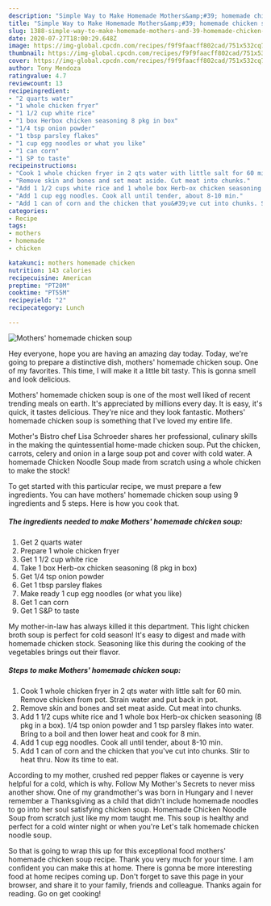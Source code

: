 ```yaml
---
description: "Simple Way to Make Homemade Mothers&amp;#39; homemade chicken soup"
title: "Simple Way to Make Homemade Mothers&amp;#39; homemade chicken soup"
slug: 1388-simple-way-to-make-homemade-mothers-and-39-homemade-chicken-soup
date: 2020-07-27T18:00:29.648Z
image: https://img-global.cpcdn.com/recipes/f9f9faacff802cad/751x532cq70/mothers-homemade-chicken-soup-recipe-main-photo.jpg
thumbnail: https://img-global.cpcdn.com/recipes/f9f9faacff802cad/751x532cq70/mothers-homemade-chicken-soup-recipe-main-photo.jpg
cover: https://img-global.cpcdn.com/recipes/f9f9faacff802cad/751x532cq70/mothers-homemade-chicken-soup-recipe-main-photo.jpg
author: Tony Mendoza
ratingvalue: 4.7
reviewcount: 13
recipeingredient:
- "2 quarts water"
- "1 whole chicken fryer"
- "1 1/2 cup white rice"
- "1 box Herbox chicken seasoning 8 pkg in box"
- "1/4 tsp onion powder"
- "1 tbsp parsley flakes"
- "1 cup egg noodles or what you like"
- "1 can corn"
- "1 SP to taste"
recipeinstructions:
- "Cook 1 whole chicken fryer in 2 qts water with little salt for 60 min. Remove chicken from pot. Strain water and put back in pot."
- "Remove skin and bones and set meat aside. Cut meat into chunks."
- "Add 1 1/2 cups white rice and 1 whole box Herb-ox chicken seasoning (8 pkg in a box). 1/4 tsp onion powder and 1 tsp parsley flakes into water. Bring to a boil and then lower heat and cook for 8 min."
- "Add 1 cup egg noodles. Cook all until tender, about 8-10 min."
- "Add 1 can of corn and the chicken that you&#39;ve cut into chunks. Stir to heat thru. Now its time to eat."
categories:
- Recipe
tags:
- mothers
- homemade
- chicken

katakunci: mothers homemade chicken 
nutrition: 143 calories
recipecuisine: American
preptime: "PT20M"
cooktime: "PT55M"
recipeyield: "2"
recipecategory: Lunch

---
```



![Mothers&#39; homemade chicken soup](https://img-global.cpcdn.com/recipes/f9f9faacff802cad/751x532cq70/mothers-homemade-chicken-soup-recipe-main-photo.jpg)

Hey everyone, hope you are having an amazing day today. Today, we're going to prepare a distinctive dish, mothers&#39; homemade chicken soup. One of my favorites. This time, I will make it a little bit tasty. This is gonna smell and look delicious.

Mothers&#39; homemade chicken soup is one of the most well liked of recent trending meals on earth. It's appreciated by millions every day. It is easy, it's quick, it tastes delicious. They're nice and they look fantastic. Mothers&#39; homemade chicken soup is something that I've loved my entire life.

Mother&#39;s Bistro chef Lisa Schroeder shares her professional, culinary skills in the making the quintessential home-made chicken soup. Put the chicken, carrots, celery and onion in a large soup pot and cover with cold water. A homemade Chicken Noodle Soup made from scratch using a whole chicken to make the stock!


To get started with this particular recipe, we must prepare a few ingredients. You can have mothers&#39; homemade chicken soup using 9 ingredients and 5 steps. Here is how you cook that.

<!--inarticleads1-->

##### The ingredients needed to make Mothers&#39; homemade chicken soup:

1. Get 2 quarts water
1. Prepare 1 whole chicken fryer
1. Get 1 1/2 cup white rice
1. Take 1 box Herb-ox chicken seasoning (8 pkg in box)
1. Get 1/4 tsp onion powder
1. Get 1 tbsp parsley flakes
1. Make ready 1 cup egg noodles (or what you like)
1. Get 1 can corn
1. Get 1 S&amp;P to taste


My mother-in-law has always killed it this department. This light chicken broth soup is perfect for cold season! It&#39;s easy to digest and made with homemade chicken stock. Seasoning like this during the cooking of the vegetables brings out their flavor. 

<!--inarticleads2-->

##### Steps to make Mothers&#39; homemade chicken soup:

1. Cook 1 whole chicken fryer in 2 qts water with little salt for 60 min. Remove chicken from pot. Strain water and put back in pot.
1. Remove skin and bones and set meat aside. Cut meat into chunks.
1. Add 1 1/2 cups white rice and 1 whole box Herb-ox chicken seasoning (8 pkg in a box). 1/4 tsp onion powder and 1 tsp parsley flakes into water. Bring to a boil and then lower heat and cook for 8 min.
1. Add 1 cup egg noodles. Cook all until tender, about 8-10 min.
1. Add 1 can of corn and the chicken that you&#39;ve cut into chunks. Stir to heat thru. Now its time to eat.


According to my mother, crushed red pepper flakes or cayenne is very helpful for a cold, which is why. Follow My Mother&#39;s Secrets to never miss another show. One of my grandmother&#39;s was born in Hungary and I never remember a Thanksgiving as a child that didn&#39;t include homemade noodles to go into her soul satisfying chicken soup. Homemade Chicken Noodle Soup from scratch just like my mom taught me. This soup is healthy and perfect for a cold winter night or when you&#39;re Let&#39;s talk homemade chicken noodle soup. 

So that is going to wrap this up for this exceptional food mothers&#39; homemade chicken soup recipe. Thank you very much for your time. I am confident you can make this at home. There is gonna be more interesting food at home recipes coming up. Don't forget to save this page in your browser, and share it to your family, friends and colleague. Thanks again for reading. Go on get cooking!
